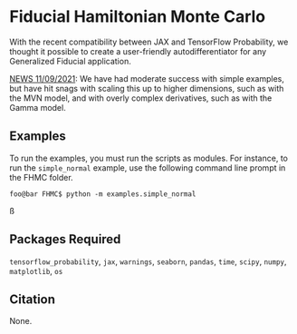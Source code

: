 # **Fiducial Hamiltonian Monte Carlo** 
With the recent compatibility between JAX and TensorFlow Probability, we thought it possible to create a user-friendly autodifferentiator for any Generalized Fiducial application.  

<ins>NEWS 11/09/2021</ins>: We have had moderate success with simple examples, but have hit snags with scaling this up to higher dimensions, such as with the MVN model, and with overly complex derivatives, such as with the Gamma model.


## Examples

To run the examples, you must run the scripts as modules.  For instance, to run the `simple_normal` example, use the following command line prompt in the FHMC folder.

```console
foo@bar FHMC$ python -m examples.simple_normal
```
ß
## Packages Required

`tensorflow_probability`, `jax`, `warnings`, `seaborn`, `pandas`, `time`, `scipy`, `numpy`, `matplotlib`, `os`

## Citation

None.


